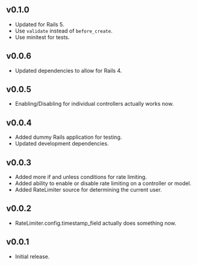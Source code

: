 ## v0.1.0

* Updated for Rails 5.
* Use `validate` instead of `before_create`.
* Use minitest for tests.

## v0.0.6

* Updated dependencies to allow for Rails 4.

## v0.0.5

* Enabling/Disabling for individual controllers actually works now.

## v0.0.4

* Added dummy Rails application for testing.
* Updated development dependencies.

## v0.0.3

* Added more if and unless conditions for rate limiting.
* Added ability to enable or disable rate limiting on a controller or model.
* Added RateLimiter source for determining the current user.

## v0.0.2

* RateLimiter.config.timestamp_field actually does something now.

## v0.0.1

* Initial release.
